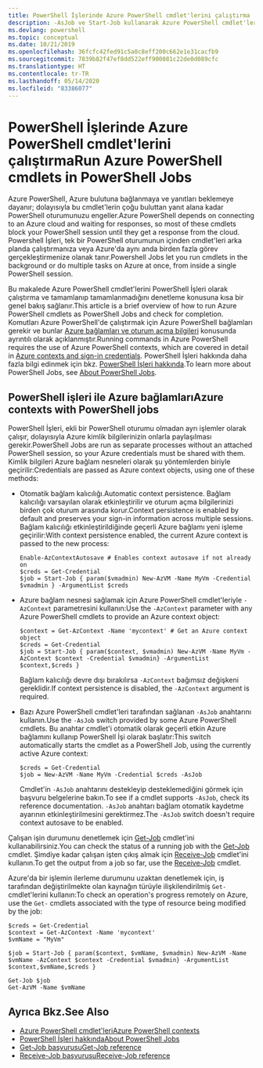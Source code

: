```yaml
---
title: PowerShell İşlerinde Azure PowerShell cmdlet'lerini çalıştırma
description: -AsJob ve Start-Job kullanarak Azure PowerShell cmdlet'lerini paralel veya arka plan görevi olarak çalıştırmayı öğrenin.
ms.devlang: powershell
ms.topic: conceptual
ms.date: 10/21/2019
ms.openlocfilehash: 36fcfc42fed91c5a0c8eff200c662e1e31cacfb9
ms.sourcegitcommit: 7839b82f47ef8dd522eff900081c22de0d089cfc
ms.translationtype: HT
ms.contentlocale: tr-TR
ms.lasthandoff: 05/14/2020
ms.locfileid: "83386077"
---
```

# <a name="run-azure-powershell-cmdlets-in-powershell-jobs"></a><span data-ttu-id="6f0b8-103">PowerShell İşlerinde Azure PowerShell cmdlet'lerini çalıştırma</span><span class="sxs-lookup"><span data-stu-id="6f0b8-103">Run Azure PowerShell cmdlets in PowerShell Jobs</span></span>

<span data-ttu-id="6f0b8-104">Azure PowerShell, Azure bulutuna bağlanmaya ve yanıtları beklemeye dayanır; dolayısıyla bu cmdlet'lerin çoğu buluttan yanıt alana kadar PowerShell oturumunuzu engeller.</span><span class="sxs-lookup"><span data-stu-id="6f0b8-104">Azure PowerShell depends on connecting to an Azure cloud and waiting for responses, so most of these cmdlets block your PowerShell session until they get a response from the cloud.</span></span>
<span data-ttu-id="6f0b8-105">Powershell İşleri, tek bir PowerShell oturumunun içinden cmdlet'leri arka planda çalıştırmanıza veya Azure'da aynı anda birden fazla görev gerçekleştirmenize olanak tanır.</span><span class="sxs-lookup"><span data-stu-id="6f0b8-105">Powershell Jobs let you run cmdlets in the background or do multiple tasks on Azure at once, from inside a single PowerShell session.</span></span>

<span data-ttu-id="6f0b8-106">Bu makalede Azure PowerShell cmdlet'lerini PowerShell İşleri olarak çalıştırma ve tamamlanıp tamamlanmadığını denetleme konusuna kısa bir genel bakış sağlanır.</span><span class="sxs-lookup"><span data-stu-id="6f0b8-106">This article is a brief overview of how to run Azure PowerShell cmdlets as PowerShell Jobs and check for completion.</span></span> <span data-ttu-id="6f0b8-107">Komutları Azure PowerShell'de çalıştırmak için Azure PowerShell bağlamları gerekir ve bunlar [Azure bağlamları ve oturum açma bilgileri](context-persistence.md) konusunda ayrıntılı olarak açıklanmıştır.</span><span class="sxs-lookup"><span data-stu-id="6f0b8-107">Running commands in Azure PowerShell requires the use of Azure PowerShell contexts, which are covered in detail in [Azure contexts and sign-in credentials](context-persistence.md).</span></span>
<span data-ttu-id="6f0b8-108">PowerShell İşleri hakkında daha fazla bilgi edinmek için bkz. [PowerShell İşleri hakkında](/powershell/module/microsoft.powershell.core/about/about_jobs).</span><span class="sxs-lookup"><span data-stu-id="6f0b8-108">To learn more about PowerShell Jobs, see [About PowerShell Jobs](/powershell/module/microsoft.powershell.core/about/about_jobs).</span></span>

## <a name="azure-contexts-with-powershell-jobs"></a><span data-ttu-id="6f0b8-109">PowerShell işleri ile Azure bağlamları</span><span class="sxs-lookup"><span data-stu-id="6f0b8-109">Azure contexts with PowerShell jobs</span></span>

<span data-ttu-id="6f0b8-110">PowerShell İşleri, ekli bir PowerShell oturumu olmadan ayrı işlemler olarak çalışır, dolayısıyla Azure kimlik bilgilerinizin onlarla paylaşılması gerekir.</span><span class="sxs-lookup"><span data-stu-id="6f0b8-110">PowerShell Jobs are run as separate processes without an attached PowerShell session, so your Azure credentials must be shared with them.</span></span> <span data-ttu-id="6f0b8-111">Kimlik bilgileri Azure bağlam nesneleri olarak şu yöntemlerden biriyle geçirilir:</span><span class="sxs-lookup"><span data-stu-id="6f0b8-111">Credentials are passed as Azure context objects, using one of these methods:</span></span>

* <span data-ttu-id="6f0b8-112">Otomatik bağlam kalıcılığı.</span><span class="sxs-lookup"><span data-stu-id="6f0b8-112">Automatic context persistence.</span></span> <span data-ttu-id="6f0b8-113">Bağlam kalıcılığı varsayılan olarak etkinleştirilir ve oturum açma bilgilerinizi birden çok oturum arasında korur.</span><span class="sxs-lookup"><span data-stu-id="6f0b8-113">Context persistence is enabled by default and preserves your sign-in information across multiple sessions.</span></span> <span data-ttu-id="6f0b8-114">Bağlam kalıcılığı etkinleştirildiğinde geçerli Azure bağlamı yeni işleme geçirilir:</span><span class="sxs-lookup"><span data-stu-id="6f0b8-114">With context persistence enabled, the current Azure context is passed to the new process:</span></span>

  ```azurepowershell-interactive
  Enable-AzContextAutosave # Enables context autosave if not already on
  $creds = Get-Credential
  $job = Start-Job { param($vmadmin) New-AzVM -Name MyVm -Credential $vmadmin } -ArgumentList $creds
  ```

* <span data-ttu-id="6f0b8-115">Azure bağlam nesnesi sağlamak için Azure PowerShell cmdlet'leriyle `-AzContext` parametresini kullanın:</span><span class="sxs-lookup"><span data-stu-id="6f0b8-115">Use the `-AzContext` parameter with any Azure PowerShell cmdlets to provide an Azure context object:</span></span>

  ```azurepowershell-interactive
  $context = Get-AzContext -Name 'mycontext' # Get an Azure context object
  $creds = Get-Credential
  $job = Start-Job { param($context, $vmadmin) New-AzVM -Name MyVm -AzContext $context -Credential $vmadmin} -ArgumentList $context,$creds }
  ```

  <span data-ttu-id="6f0b8-116">Bağlam kalıcılığı devre dışı bırakılırsa `-AzContext` bağımsız değişkeni gereklidir.</span><span class="sxs-lookup"><span data-stu-id="6f0b8-116">If context persistence is disabled, the `-AzContext` argument is required.</span></span>

* <span data-ttu-id="6f0b8-117">Bazı Azure PowerShell cmdlet'leri tarafından sağlanan `-AsJob` anahtarını kullanın.</span><span class="sxs-lookup"><span data-stu-id="6f0b8-117">Use the `-AsJob` switch provided by some Azure PowerShell cmdlets.</span></span> <span data-ttu-id="6f0b8-118">Bu anahtar cmdlet'i otomatik olarak geçerli etkin Azure bağlamını kullanıp PowerShell İşi olarak başlatır:</span><span class="sxs-lookup"><span data-stu-id="6f0b8-118">This switch automatically starts the cmdlet as a PowerShell Job, using the currently active Azure context:</span></span>

  ```azurepowershell-interactive
  $creds = Get-Credential
  $job = New-AzVM -Name MyVm -Credential $creds -AsJob
  ```

  <span data-ttu-id="6f0b8-119">Cmdlet'in `-AsJob` anahtarını destekleyip desteklemediğini görmek için başvuru belgelerine bakın.</span><span class="sxs-lookup"><span data-stu-id="6f0b8-119">To see if a cmdlet supports `-AsJob`, check its reference documentation.</span></span> <span data-ttu-id="6f0b8-120">`-AsJob` anahtarı bağlam otomatik kaydetme ayarının etkinleştirilmesini gerektirmez.</span><span class="sxs-lookup"><span data-stu-id="6f0b8-120">The `-AsJob` switch doesn't require context autosave to be enabled.</span></span>

<span data-ttu-id="6f0b8-121">Çalışan işin durumunu denetlemek için [Get-Job](/powershell/module/microsoft.powershell.core/get-job) cmdlet'ini kullanabilirsiniz.</span><span class="sxs-lookup"><span data-stu-id="6f0b8-121">You can check the status of a running job with the [Get-Job](/powershell/module/microsoft.powershell.core/get-job) cmdlet.</span></span> <span data-ttu-id="6f0b8-122">Şimdiye kadar çalışan işten çıkış almak için [Receive-Job](/powershell/module/microsoft.powershell.core/receive-job) cmdlet'ini kullanın.</span><span class="sxs-lookup"><span data-stu-id="6f0b8-122">To get the output from a job so far, use the [Receive-Job](/powershell/module/microsoft.powershell.core/receive-job) cmdlet.</span></span>

<span data-ttu-id="6f0b8-123">Azure'da bir işlemin ilerleme durumunu uzaktan denetlemek için, iş tarafından değiştirilmekte olan kaynağın türüyle ilişkilendirilmiş `Get-` cmdlet'lerini kullanın:</span><span class="sxs-lookup"><span data-stu-id="6f0b8-123">To check an operation's progress remotely on Azure, use the `Get-` cmdlets associated with the type of resource being modified by the job:</span></span>

```azurepowershell-interactive
$creds = Get-Credential
$context = Get-AzContext -Name 'mycontext'
$vmName = "MyVm"

$job = Start-Job { param($context, $vmName, $vmadmin) New-AzVM -Name $vmName -AzContext $context -Credential $vmadmin} -ArgumentList $context,$vmName,$creds }

Get-Job $job
Get-AzVM -Name $vmName
```

## <a name="see-also"></a><span data-ttu-id="6f0b8-124">Ayrıca Bkz.</span><span class="sxs-lookup"><span data-stu-id="6f0b8-124">See Also</span></span>

* [<span data-ttu-id="6f0b8-125">Azure PowerShell cmdlet'leri</span><span class="sxs-lookup"><span data-stu-id="6f0b8-125">Azure PowerShell contexts</span></span>](context-persistence.md)
* [<span data-ttu-id="6f0b8-126">PowerShell İşleri hakkında</span><span class="sxs-lookup"><span data-stu-id="6f0b8-126">About PowerShell Jobs</span></span>](/powershell/module/microsoft.powershell.core/about/about_jobs)
* [<span data-ttu-id="6f0b8-127">Get-Job başvurusu</span><span class="sxs-lookup"><span data-stu-id="6f0b8-127">Get-Job reference</span></span>](/powershell/module/microsoft.powershell.core/get-job)
* [<span data-ttu-id="6f0b8-128">Receive-Job başvurusu</span><span class="sxs-lookup"><span data-stu-id="6f0b8-128">Receive-Job reference</span></span>](/powershell/module/microsoft.powershell.core/receive-job)
